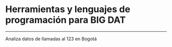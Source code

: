# Herramientas y lenguajes de programación para BIG DAT
---------------------------------
Analiza datos de llamadas al 123 en Bogotá